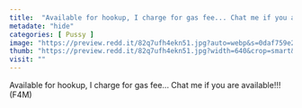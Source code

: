 ```yaml
---
title:  "Available for hookup, I charge for gas fee... Chat me if you are available!!! (F4M)"
metadate: "hide"
categories: [ Pussy ]
image: "https://preview.redd.it/82q7ufh4ekn51.jpg?auto=webp&s=0daf759e241a965147ddd3735d1f5d0af5bb4e90"
thumb: "https://preview.redd.it/82q7ufh4ekn51.jpg?width=640&crop=smart&auto=webp&s=14d46e72104ed4b36b9344def07bd50249b2f8fc"
visit: ""
---
```

Available for hookup, I charge for gas fee... Chat me if you are available!!! (F4M)
